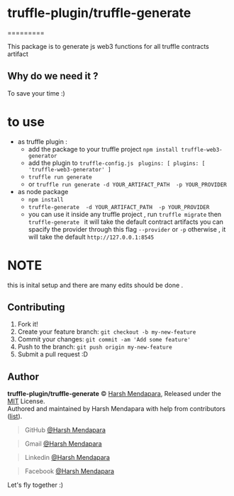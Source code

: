 # truffle-plugin/truffle-generate
=========

This package is to generate js web3 functions for all truffle contracts artifact 

Why do we need it ?
------------
To save your time :) 


# to use
- as truffle plugin :
  - add the package to your truffle project `npm install truffle-web3-generator` 
  - add the plugin to `truffle-config.js` ` plugins: [
     plugins: [
    'truffle-web3-generator'
  ]`
  - `truffle run generate`
  - or `truffle run generate -d YOUR_ARTIFACT_PATH  -p YOUR_PROVIDER `
- as node package 
  - `npm install`
  - `truffle-generate  -d YOUR_ARTIFACT_PATH  -p YOUR_PROVIDER `
  - you can use it inside any truffle project , run `truffle migrate`  then `truffle-generate ` it will take the default contract artifacts you can spacify the provider through this flag `--provider` or `-p` otherwise , it will take the default `http://127.0.0.1:8545` 

# NOTE
this is inital setup and there are many edits should be done .



## Contributing

1.  Fork it!
2.  Create your feature branch: `git checkout -b my-new-feature`
3.  Commit your changes: `git commit -am 'Add some feature'`
4.  Push to the branch: `git push origin my-new-feature`
5.  Submit a pull request :D

## Author

**truffle-plugin/truffle-generate** © [Harsh Mendapara](https://github.com/harshmendapara/), Released under the [MIT](./LICENSE) License.<br>
Authored and maintained by Harsh Mendapara with help from contributors ([list](https://github.com/Harsh02051998/countries-states-cities-countries-states-cities-database-all-formate/graphs/contributors)).

> GitHub [@Harsh Mendapara](https://github.com/harshmendapara)

> Gmail [@Harsh Mendapara](mendaparaharsh02@gmail.com)

> Linkedin [@Harsh Mendapara](https://www.linkedin.com/in/harsh-mendapara-44883a165/)

> Facebook [@Harsh Mendapara](https://www.facebook.com/mhb0205)
> 
Let's fly together :)


